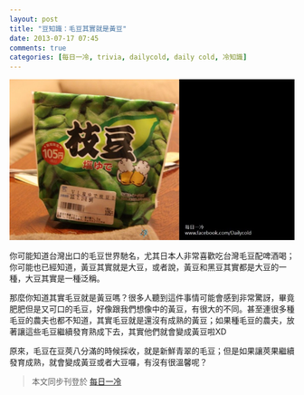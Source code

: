 ```yaml
---
layout: post
title: "豆知識：毛豆其實就是黃豆"
date: 2013-07-17 07:45
comments: true
categories: [每日一冷, trivia, dailycold, daily cold, 冷知識]
---
```

![每日一冷：毛豆其實就黃豆](/assets/img/2013/a5o9zPCR4m6iPqcugz0A_daily_cold0717.jpg)
<!--more-->

你可能知道台灣出口的毛豆世界馳名，尤其日本人非常喜歡吃台灣毛豆配啤酒喝；你可能也已經知道，黃豆其實就是大豆，或者說，黃豆和黑豆其實都是大豆的一種，大豆其實是一種泛稱。

那麼你知道其實毛豆就是黃豆嗎？很多人聽到這件事情可能會感到非常驚訝，畢竟肥肥但是又可口的毛豆，好像跟我們想像中的黃豆，有很大的不同。甚至連很多種毛豆的農夫也都不知道，其實毛豆就是還沒有成熟的黃豆；如果種毛豆的農夫，放著讓這些毛豆繼續發育熟成下去，其實他們就會變成黃豆啦XD

原來，毛豆在豆莢八分滿的時候採收，就是新鮮青翠的毛豆；但是如果讓莢果繼續發育成熟，就會變成黃豆或者大豆囉，有沒有很溫馨呢？


> 本文同步刊登於 [每日一冷](https://www.facebook.com/photo.php?fbid=505421369530271&set=a.413366638735745.91782.413364295402646&type=1 "每日一冷 #236")